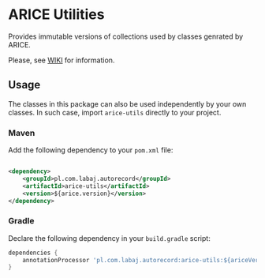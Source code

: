 # ARICE Utilities

Provides immutable versions of collections used by classes genrated by ARICE.

Please, see [WIKI](https://github.com/pawellabaj/auto-record/wiki/ARICE) for information.

## Usage

The classes in this package can also be used independently by your own classes.
In such case, import `arice-utils` directly to your project.

### Maven

Add the following dependency to your `pom.xml` file:

```xml

<dependency>
    <groupId>pl.com.labaj.autorecord</groupId>
    <artifactId>arice-utils</artifactId>
    <version>${arice.version}</version>
</dependency>
```

### Gradle

Declare the following dependency in your `build.gradle` script:

```groovy
dependencies {
    annotationProcessor 'pl.com.labaj.autorecord:arice-utils:${ariceVersion}'
}